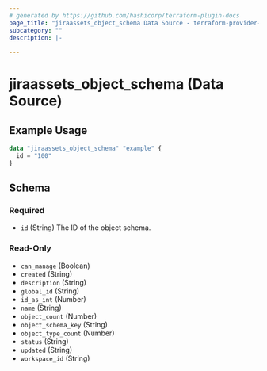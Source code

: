 ```yaml
---
# generated by https://github.com/hashicorp/terraform-plugin-docs
page_title: "jiraassets_object_schema Data Source - terraform-provider-jiraassets"
subcategory: ""
description: |-
  
---
```


# jiraassets_object_schema (Data Source)



## Example Usage

```terraform
data "jiraassets_object_schema" "example" {
  id = "100"
}
```

<!-- schema generated by tfplugindocs -->
## Schema

### Required

- `id` (String) The ID of the object schema.

### Read-Only

- `can_manage` (Boolean)
- `created` (String)
- `description` (String)
- `global_id` (String)
- `id_as_int` (Number)
- `name` (String)
- `object_count` (Number)
- `object_schema_key` (String)
- `object_type_count` (Number)
- `status` (String)
- `updated` (String)
- `workspace_id` (String)
